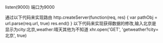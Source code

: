 listen(9000)
端口为9000

通过以下代码来实现路由
http.createServer(function(req, res) {
    var pathObj = url.parse(req.url, true)
    res.end()
}
以下代码来实现获得数据的修改,输入北京是显示为city:北京,weather:晴天其他为不知道
xhr.open('GET', 'getweather?city=北京', true)
